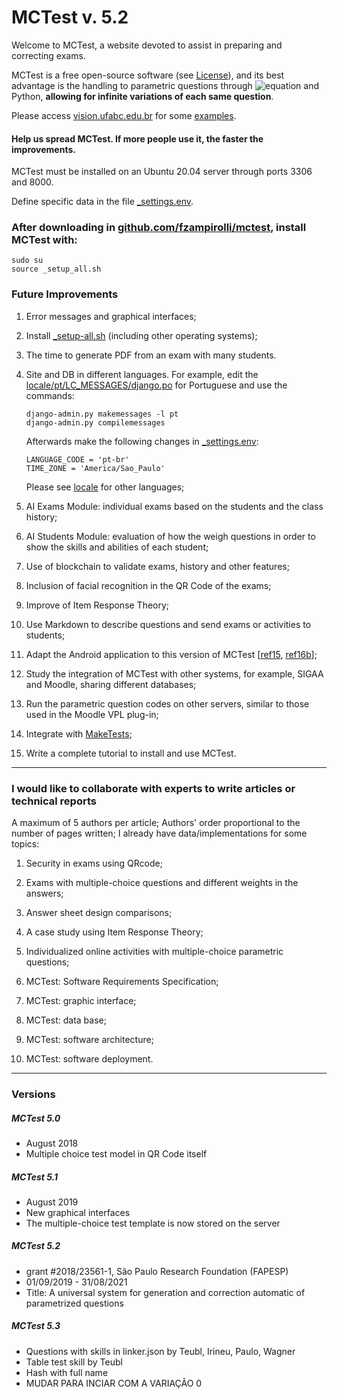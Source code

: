 # MCTest v. 5.2

Welcome to MCTest, a website devoted to assist in preparing and correcting exams.

MCTest is a free open-source software (see [License](License.txt)), and its best 
advantage is the handling to parametric questions through 
![equation](http://latex.codecogs.com/gif.latex?\LaTeX) and Python, 
**allowing for infinite variations of each same question**.

Please access [vision.ufabc.edu.br](http://vision.ufabc.edu.br)
for some [examples](http://vision.ufabc.edu.br/MCTest/MCTest5-Experiments/).

#### Help us spread MCTest. If more people use it, the faster the improvements.

MCTest must be installed on an Ubuntu 20.04 server through ports 3306 and 8000.

Define specific data in the file [_settings.env](_settings.env).

### After downloading in [github.com/fzampirolli/mctest](https://github.com/fzampirolli/mctest), install MCTest with:
```
sudo su
source _setup_all.sh 
```

### Future Improvements
1) Error messages and graphical interfaces;
 
2) Install [_setup-all.sh](_setup-all.sh) (including other operating systems);

3) The time to generate PDF from an exam with many students.

4) Site and DB in different languages. For example, 
   edit the [locale/pt/LC_MESSAGES/django.po](locale/pt/LC_MESSAGES/django.po) 
   for Portuguese and use the commands:
   ```
   django-admin.py makemessages -l pt
   django-admin.py compilemessages
   ```

   Afterwards make the following changes in [_settings.env](_settings.env):
   ```
   LANGUAGE_CODE = 'pt-br'
   TIME_ZONE = 'America/Sao_Paulo'
   ```

   Please see [locale](locale) for other languages;

5) AI Exams Module: individual exams based on the students and the class history;

6) AI Students Module: evaluation of how the weigh questions in order to show the 
   skills and abilities of each student;

7) Use of blockchain to validate exams, history and other features;

8) Inclusion of facial recognition in the QR Code of the exams;

9) Improve of Item Response Theory;  

10) Use Markdown to describe questions and send exams or activities to students;

11) Adapt the Android application to this version of MCTest [[ref15](http://www.lbd.dcc.ufmg.br/colecoes/wvc/2015/018.pdf), [ref16b](https://itp.ifsp.edu.br/ojs/index.php/IC/article/viewFile/221/394)];

12) Study the integration of MCTest with other systems, for example, SIGAA and Moodle, sharing different databases;

13) Run the parametric question codes on other servers, similar to those used in the Moodle VPL plug-in;

14) Integrate with [MakeTests](https://github.com/fernandoteubl/MakeTests);

15) Write a complete tutorial to install and use MCTest.

---
### I would like to collaborate with experts to write articles or technical reports
A maximum of 5 authors per article; Authors' order proportional to the number of pages written; I already have data/implementations for some topics:

1) Security in exams using QRcode;

2) Exams with multiple-choice questions and different weights in the answers;

3) Answer sheet design comparisons;

4) A case study using Item Response Theory;

5) Individualized online activities with multiple-choice parametric questions;

6) MCTest: Software Requirements Specification;

7) MCTest: graphic interface;

8) MCTest: data base;

9) MCTest: software architecture;

10) MCTest: software deployment.

---
### Versions 

##### MCTest 5.0
* August 2018
* Multiple choice test model in QR Code itself

##### MCTest 5.1
* August 2019
* New graphical interfaces
* The multiple-choice test template is now stored on the server

##### MCTest 5.2
* grant #2018/23561-1, São Paulo Research Foundation (FAPESP)
* 01/09/2019 - 31/08/2021
* Title: A universal system for generation and correction automatic of parametrized questions


##### MCTest 5.3
* Questions with skills in linker.json by Teubl, Irineu, Paulo, Wagner
* Table test skill by Teubl 
* Hash with full name 
* MUDAR PARA INCIAR COM A VARIAÇÃO 0